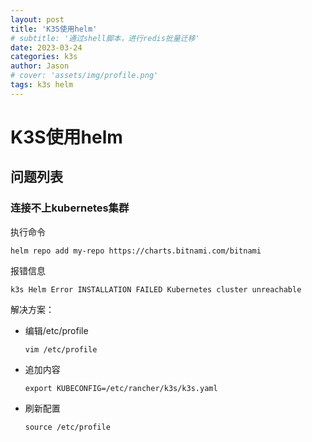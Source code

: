 ```yaml
---
layout: post
title: 'K3S使用helm'
# subtitle: '通过shell脚本，进行redis批量迁移'
date: 2023-03-24
categories: k3s
author: Jason
# cover: 'assets/img/profile.png'
tags: k3s helm
---
```


# K3S使用helm

## 问题列表

### 连接不上kubernetes集群

执行命令

```shell
helm repo add my-repo https://charts.bitnami.com/bitnami
```

报错信息

```shell
k3s Helm Error INSTALLATION FAILED Kubernetes cluster unreachable
```

解决方案：

- 编辑/etc/profile

  ```shell
  vim /etc/profile
  ```

- 追加内容

  ```shell
  export KUBECONFIG=/etc/rancher/k3s/k3s.yaml
  ```

- 刷新配置

  ```shell
  source /etc/profile
  ```

  

